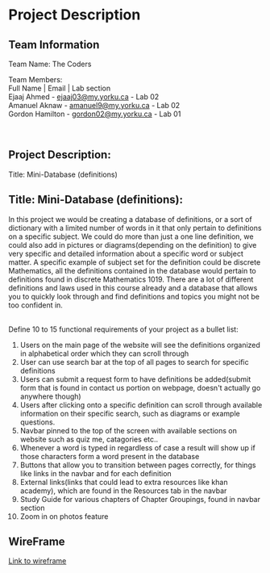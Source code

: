 # Project Description

## Team Information

Team Name: The Coders

Team Members: <br />
Full Name | Email | Lab section <br />
Ejaaj Ahmed - ejaaj03@my.yorku.ca - Lab 02 <br />
Amanuel Aknaw - amanuel9@my.yorku.ca - Lab 02 <br />
Gordon Hamilton - gordon02@my.yorku.ca - Lab 01

<br />

## Project Description:

Title: Mini-Database (definitions)
## Title: Mini-Database (definitions):
In this project we would be creating a database of definitions, or a sort of dictionary with a limited number of words in it that only pertain to definitions on a specific subject. We could do more than just a one line definition, we could also add in pictures or diagrams(depending on the definition) to give very specific and detailed information about a specific word or subject matter. A specific example of subject set for the definition could be discrete Mathematics, all the definitions contained in the database would pertain to definitions found in discrete Mathematics 1019. There are a lot of different definitions and laws used in this course already and a database that allows you to quickly look through and find definitions and topics you might not be too confident in.  
<br />

Define 10 to 15 functional requirements of your project as a bullet list:
1. Users on the main page of the website will see the definitions organized in alphabetical order which they can scroll through 
2. User can use search bar at the top of all pages to search for specific definitions
3. Users can submit a request form to have definitions be added(submit form that is found in contact us portion on webpage, doesn't actually go anywhere though)
4. Users after clicking onto a specific definition can scroll through available information on their specific search, such as diagrams or example questions.
5. Navbar pinned to the top of the screen with available sections on website such as quiz me, catagories etc..
6. Whenever a word is typed in regardless of case a result will show up if those characters form a word present in the database 
7. Buttons that allow you to transition between pages correctly, for things like links in the navbar and for each definition
8. External links(links that could lead to extra resources like khan academy), which are found in the Resources tab in the navbar
9. Study Guide for various chapters of Chapter Groupings, found in navbar section
10. Zoom in on photos feature


## WireFrame

<a href="./2_thecoders3.pdf">Link to wireframe</a>